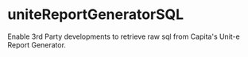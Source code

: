 uniteReportGeneratorSQL
=======================

Enable 3rd Party developments to retrieve raw sql from Capita's Unit-e Report Generator.